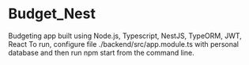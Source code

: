 # Budget_Nest
Budgeting app built using Node.js, Typescript, NestJS, TypeORM, JWT, React
To run, configure file ./backend/src/app.module.ts with personal database and then run npm start from the command line.
